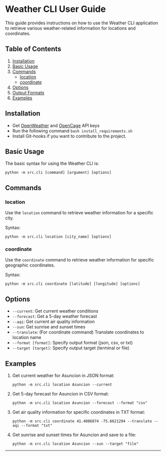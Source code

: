 # Weather CLI User Guide

This guide provides instructions on how to use the Weather CLI application to retrieve various weather-related information for locations and coordinates.

## Table of Contents

1. [Installation](#installation)
2. [Basic Usage](#basic-usage)
3. [Commands](#commands)
   - [location](#location)
   - [coordinate](#coordinate)
4. [Options](#options)
5. [Output Formats](#output-formats)
6. [Examples](#examples)

## Installation

- Get [OpenWeather](https://openweathermap.org/) and [OpenCage](https://opencagedata.com/) API keys
- Run the following command `bash install_requirements.sh`
- Install Git-hooks if you want to contribute to the project.

## Basic Usage

The basic syntax for using the Weather CLI is:

```
python -m src.cli [command] [argument] [options]
```

## Commands

### location

Use the `location` command to retrieve weather information for a specific city.

Syntax:

```
python -m src.cli location [city_name] [options]
```

### coordinate

Use the `coordinate` command to retrieve weather information for specific geographic coordinates.

Syntax:

```
python -m src.cli coordinate [latitude] [longitude] [options]
```

## Options

- `--current`: Get current weather conditions
- `--forecast`: Get a 5-day weather forecast
- `--aqi`: Get current air quality information
- `--sun`: Get sunrise and sunset times
- `--translate`: (For coordinate command) Translate coordinates to location name
- `--format [format]`: Specify output format (json, csv, or txt)
- `--target [target]`: Specify output target (terminal or file)

## Examples

1. Get current weather for Asuncion in JSON format:

   ```
   python -m src.cli location Asuncion --current
   ```

2. Get 5-day forecast for Asuncion in CSV format:

   ```
   python -m src.cli location Asuncion --forecast --format "csv"
   ```

3. Get air quality information for specific coordinates in TXT format:

   ```
   python -m src.cli coordinate 41.4086874 -75.6621294 --translate --aqi --format "txt"
   ```

4. Get sunrise and sunset times for Asuncion and save to a file:
   ```
   python -m src.cli location Asuncion --sun --target "file"
   ```

---
